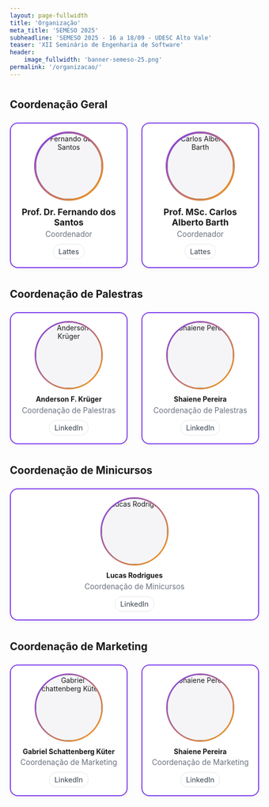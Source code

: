 ```yaml
---
layout: page-fullwidth
title: 'Organização'
meta_title: 'SEMESO 2025'
subheadline: 'SEMESO 2025 - 16 a 18/09 - UDESC Alto Vale'
teaser: 'XII Seminário de Engenharia de Software'
header:
    image_fullwidth: 'banner-semeso-25.png'
permalink: '/organizacao/'
---
```


<style>
:root{
  --accent-purple:#7c3aed; 
  --accent-orange:#f59e0b; 
}

.org-grid{
  display:grid;
  grid-template-columns: repeat( auto-fit, minmax(220px,1fr) );
  gap:28px;
  margin:24px 0 40px;
}
.org-card{
  text-align:center;
  padding:16px 12px;
  border-radius:16px;
  background: #fff;
  border: 2px solid var(--accent-purple);
  box-shadow:0 2px 10px rgba(0,0,0,.05);
  transition:transform .2s ease, box-shadow .2s ease;
}
.org-card:hover{ transform: translateY(-2px); box-shadow:0 6px 18px rgba(0,0,0,.08); }

.org-avatar{
  width:132px; height:132px;
  margin:0 auto 12px;
  border-radius:999px;
  overflow:hidden;
  position:relative;
  padding:3px; 
  background:linear-gradient(135deg,var(--accent-purple),var(--accent-orange));
}
.org-avatar img{
  width:100%; height:100%; object-fit:cover; border-radius:999px; background:#f5f5f7;
}

.org-name{ font-weight:700; line-height:1.2; margin:4px 0; }
.org-role{ font-size:.95rem; color:#6b7280; margin-bottom:10px; }

.org-links{
  display:flex; justify-content:center; gap:10px; flex-wrap:wrap;
}
.org-link{
  display:inline-block; font-size:.9rem; padding:6px 10px;
  border-radius:999px; text-decoration:none;
  border:1px solid #e5e7eb; color:#374151; background:#fff;
  transition:background .2s ease, border-color .2s ease;
}
.org-link:hover{ background:#f9fafb; border-color:#d1d5db; }

.org-card.is-lead .org-avatar{ padding:4px; }
.org-card.is-lead .org-name{ font-size:1.1rem; }

.org-section{ margin:40px 0 16px; }
</style>

[fds]: http://lattes.cnpq.br/9532186865794326
[cab]: http://lattes.cnpq.br/4906389456471521
[lucas_rodrigues]: https://www.linkedin.com/in/lrodrigues21/
[anderson_kruger]: https://www.linkedin.com/in/fkruger-anderson/
[gabriel_kuter]: https://www.linkedin.com/in/gabriel-k%C3%BCter/?originalSubdomain=br
[shaiene_pereira]: https://www.linkedin.com/in/shaiene-pereira-183965203/?original_referer=https%3A%2F%2Fwww%2Egoogle%2Ecom%2F&originalSubdomain=br

<h2 class="org-section">Coordenação Geral</h2>
<div class="org-grid">
  <div class="org-card is-lead">
    <div class="org-avatar">
      <img src="{{ '/images/fernando_santos.jpg' | relative_url }}" alt="Fernando dos Santos">
    </div>
    <div class="org-name">Prof. Dr. Fernando dos Santos</div>
    <div class="org-role">Coordenador</div>
    <div class="org-links">
      <a class="org-link" href="http://lattes.cnpq.br/9532186865794326" target="_blank">Lattes</a>      
    </div>
  </div>

  <div class="org-card is-lead">
    <div class="org-avatar">
      <img src="{{ '/images/carlos_barth.jpg'   | relative_url }}" alt="Carlos Alberto Barth">
    </div>
    <div class="org-name">Prof. MSc. Carlos Alberto Barth</div>
    <div class="org-role">Coordenador</div>
    <div class="org-links">
      <a class="org-link" href="http://lattes.cnpq.br/4906389456471521" target="_blank">Lattes</a>      
    </div>
  </div>
</div>

<h2 class="org-section">Coordenação de Palestras</h2>
<div class="org-grid">
  <div class="org-card">
    <div class="org-avatar">
      <img src="{{ '/images/anderson_kruger.jpg'| relative_url }}" alt="Anderson Krüger">
    </div>
    <div class="org-name">Anderson F. Krüger</div>
    <div class="org-role">Coordenação de Palestras</div>
    <div class="org-links">
      <a class="org-link" href="https://www.linkedin.com/in/fkruger-anderson/" target="_blank">LinkedIn</a>
    </div>
  </div>

  <div class="org-card">
    <div class="org-avatar">
      <img src="{{ '/images/shaiene_pereira.jpg'| relative_url }}" alt="Shaiene Pereira">
    </div>
    <div class="org-name">Shaiene Pereira</div>
    <div class="org-role">Coordenação de Palestras</div>
    <div class="org-links">
      <a class="org-link" href="https://www.linkedin.com/in/shaiene-pereira-183965203/" target="_blank">LinkedIn</a>
    </div>
  </div>
</div>

<h2 class="org-section">Coordenação de Minicursos</h2>
<div class="org-grid">
  <div class="org-card">
    <div class="org-avatar">
      <img src="{{ '/images/lucas_rodrigues.jpg'| relative_url }}" alt="Lucas Rodrigues">
    </div>
    <div class="org-name">Lucas Rodrigues</div>
    <div class="org-role">Coordenação de Minicursos</div>
    <div class="org-links">
      <a class="org-link" href="https://www.linkedin.com/in/lrodrigues21/" target="_blank">LinkedIn</a>
    </div>
  </div>
</div>

<h2 class="org-section">Coordenação de Marketing</h2>
<div class="org-grid">
  <div class="org-card">
    <div class="org-avatar">
      <img src="{{ '/images/gabriel_kuter.png'  | relative_url }}" alt="Gabriel Schattenberg Küter">
    </div>
    <div class="org-name">Gabriel Schattenberg Küter</div>
    <div class="org-role">Coordenação de Marketing</div>
    <div class="org-links">
      <a class="org-link" href="https://www.linkedin.com/in/gabriel-k%C3%BCter/?originalSubdomain=br" target="_blank">LinkedIn</a>
    </div>
  </div>

  <div class="org-card">
    <div class="org-avatar">
      <img src="{{ '/images/shaiene_pereira.jpg'| relative_url }}" alt="Shaiene Pereira">
    </div>
    <div class="org-name">Shaiene Pereira</div>
    <div class="org-role">Coordenação de Marketing</div>
    <div class="org-links">
      <a class="org-link" href="https://www.linkedin.com/in/shaiene-pereira-183965203/" target="_blank">LinkedIn</a>
    </div>
  </div>
</div>
<div class="org-grid">
</div>
